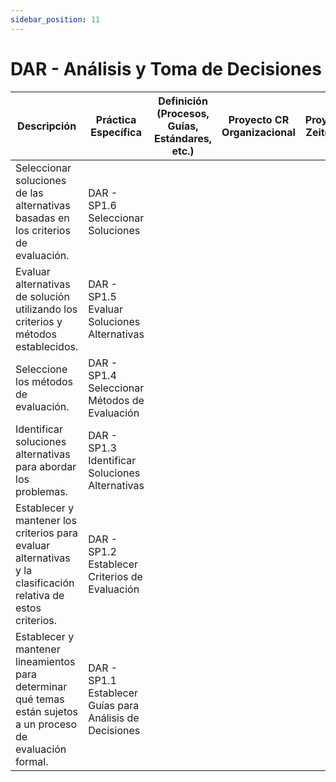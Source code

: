 ```yaml
---
sidebar_position: 11
---
```


# DAR - Análisis y Toma de Decisiones

| Descripción                                                                                                   | Práctica Específica                                      | Definición (Procesos, Guías, Estándares, etc.) | Proyecto CR Organizacional | Proyecto Zeitgeist | Proyecto Departamental |
| ------------------------------------------------------------------------------------------------------------- | -------------------------------------------------------- | ---------------------------------------------- | -------------------------- | ------------------ | ---------------------- |
| Seleccionar soluciones de las alternativas basadas en los criterios de evaluación.                            | DAR - SP1.6 Seleccionar Soluciones                       |                                                |                            |                    |                        |
| Evaluar alternativas de solución utilizando los criterios y métodos establecidos.                             | DAR - SP1.5 Evaluar Soluciones Alternativas              |                                                |                            |                    |                        |
| Seleccione los métodos de evaluación.                                                                         | DAR - SP1.4 Seleccionar Métodos de Evaluación            |                                                |                            |                    |                        |
| Identificar soluciones alternativas para abordar los problemas.                                               | DAR - SP1.3 Identificar Soluciones Alternativas          |                                                |                            |                    |                        |
| Establecer y mantener los criterios para evaluar alternativas y la clasificación relativa de estos criterios. | DAR - SP1.2 Establecer Criterios de Evaluación           |                                                |                            |                    |                        |
| Establecer y mantener lineamientos para determinar qué temas están sujetos a un proceso de evaluación formal. | DAR - SP1.1 Establecer Guías para Análisis de Decisiones |                                                |                            |                    |                        |
